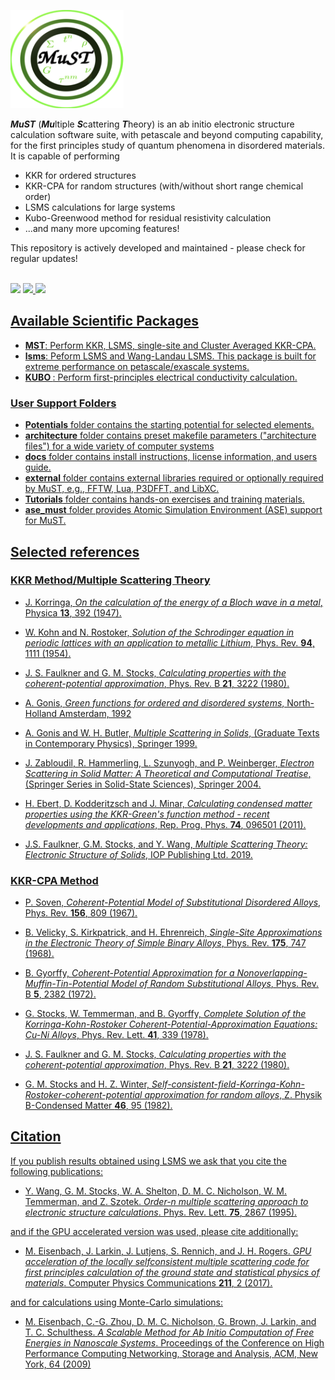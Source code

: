 <img src=MuST_logo.png></img> <br>

<b><i>MuST</i></b> (<strong><i>Mu</i></strong>ltiple <b><i>S</i></b>cattering <b><i>T</i></b>heory) is an ab initio electronic structure calculation software suite, with petascale and beyond computing capability, for the first principles study of quantum phenomena in disordered materials. <br>
It is capable of performing
<ul>
  <li> KKR for ordered structures
  <li> KKR-CPA for random structures (with/without short range chemical order)
  <li> LSMS calculations for large systems
  <li> Kubo-Greenwood method for residual resistivity calculation
  <li> ...and many more upcoming features!
</ul>
This repository is actively developed and maintained - please check for regular updates! <br><br>
<p float="left">
<img src=https://img.shields.io/github/license/mstsuite/MuST> 
<a href="https://github.com/mstsuite/MuST/wiki">
  <img src=https://img.shields.io/badge/-MuST%20Wiki-blue> </a>
<a href="https://www.youtube.com/channel/UCvlVeAb_m4kvBa-3_q43TIQ">
   <img src=https://img.shields.io/badge/-MuST%20Youtube%20Channel-red>
 </p>

## Available Scientific Packages
<ul>
  <li> <b>MST</b>: Perform KKR, LSMS, single-site and Cluster Averaged KKR-CPA.
  <li> <b>lsms</b>: Peform LSMS and Wang-Landau LSMS. This package is built for extreme performance on petascale/exascale systems.
  <li> <b> KUBO </b>: Perform first-principles electrical conductivity calculation.
</ul>

### User Support Folders
<ul>
<li> <b>Potentials</b> folder contains the starting potential for selected elements.
<li> <b>architecture</b> folder contains preset makefile parameters ("architecture files") for a wide variety of computer systems
<li> <b>docs</b> folder contains install instructions, license information, and users guide.
  <li> <b>external</b> folder contains external libraries required or optionally required by MuST, e.g., FFTW, Lua, P3DFFT, and LibXC.
  <li> <b>Tutorials</b> folder contains hands-on exercises and training materials.
<li> <b>ase_must</b> folder provides Atomic Simulation Environment (ASE) support for MuST.
</ul>

## Selected references
### KKR Method/Multiple Scattering Theory
* J. Korringa, _On the calculation of the energy of a Bloch wave in a metal_, Physica **13**, 392 (1947).

* W. Kohn and N. Rostoker, _Solution of the Schrodinger equation in periodic lattices with an application to metallic Lithium_, Phys. Rev. **94**, 1111 (1954).

* J. S. Faulkner and G. M. Stocks, _Calculating properties with the coherent-potential approximation_, Phys. Rev. B **21**, 3222 (1980).

* A. Gonis, _Green functions for ordered and disordered systems_, North-Holland Amsterdam, 1992

* A. Gonis and W. H. Butler, _Multiple Scattering in Solids_, (Graduate Texts in Contemporary Physics), Springer 1999.

* J. Zabloudil, R. Hammerling, L. Szunyogh, and P. Weinberger, _Electron Scattering in Solid Matter: A Theoretical and Computational Treatise_, (Springer Series in Solid-State Sciences), Springer 2004.

* H. Ebert, D. Kodderitzsch and J. Minar, _Calculating condensed matter properties using the KKR-Green's function method - recent developments and applications_, Rep. Prog. Phys. **74**, 096501 (2011).

* J.S. Faulkner, G.M. Stocks, and Y. Wang, _Multiple Scattering Theory: Electronic Structure of Solids_, IOP Publishing Ltd. 2019.

### KKR-CPA Method
* P. Soven, _Coherent-Potential Model of Substitutional Disordered Alloys_, Phys. Rev. **156**, 809 (1967).

* B. Velicky, S. Kirkpatrick, and H. Ehrenreich, _Single-Site Approximations in the Electronic Theory of Simple Binary Alloys_, Phys. Rev. **175**, 747 (1968).

* B. Gyorffy, _Coherent-Potential Approximation for a Nonoverlapping-Muffin-Tin-Potential Model of Random Substitutional Alloys_, Phys. Rev. B **5**, 2382 (1972).

* G. Stocks, W. Temmerman, and B. Gyorffy, _Complete Solution of the Korringa-Kohn-Rostoker Coherent-Potential-Approximation Equations: Cu-Ni Alloys_, Phys. Rev. Lett. **41**, 339 (1978).

* J. S. Faulkner and G. M. Stocks, _Calculating properties with the coherent-potential approximation_, Phys. Rev. B **21**, 3222 (1980).

* G. M. Stocks and H. Z. Winter, _Self-consistent-field-Korringa-Kohn-Rostoker-coherent-potential approximation for random alloys_, Z. Physik B-Condensed Matter **46**, 95 (1982).

## Citation
If you publish results obtained using LSMS we ask that you cite the following publications:

* Y. Wang, G. M. Stocks, W. A. Shelton, D. M. C. Nicholson, W. M. Temmerman, and Z. Szotek. _Order-n multiple scattering approach to electronic structure calculations_. Phys. Rev. Lett. **75**, 2867 (1995).

and if the GPU accelerated version was used, please cite additionally:

* M. Eisenbach, J. Larkin, J. Lutjens, S. Rennich, and J. H. Rogers. _GPU acceleration of the locally selfconsistent multiple scattering code for first principles calculation of the ground state and statistical physics of materials_. Computer Physics Communications **211**, 2 (2017).

and for calculations using Monte-Carlo simulations:

* M. Eisenbach, C.-G. Zhou, D. M. C. Nicholson, G. Brown, J. Larkin, and T. C. Schulthess. _A Scalable Method for Ab Initio Computation of Free Energies in Nanoscale Systems_. Proceedings of the Conference on High Performance Computing Networking, Storage and Analysis, ACM, New York, 64 (2009)
